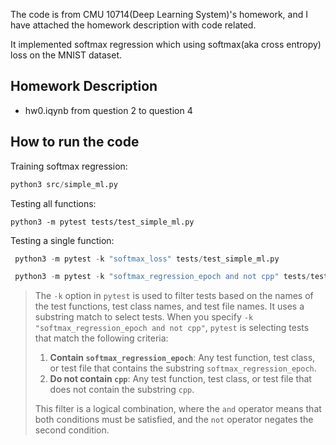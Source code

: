 The code is from CMU 10714(Deep Learning System)'s homework, and I have attached the homework description with code related.

It implemented softmax regression which using softmax(aka cross entropy) loss on the MNIST dataset.

## Homework Description
- hw0.iqynb from question 2 to question 4

## How to run the code
Training softmax regression:
```python
python3 src/simple_ml.py  
```
Testing all functions:
```
python3 -m pytest tests/test_simple_ml.py       
```
Testing a single function:
```python
 python3 -m pytest -k "softmax_loss" tests/test_simple_ml.py
```
```python
 python3 -m pytest -k "softmax_regression_epoch and not cpp" tests/test_simple_ml.py
```
 > The `-k` option in `pytest` is used to filter tests based on the names of the test functions, test class names, and test file names. It uses a substring match to select tests. When you specify `-k "softmax_regression_epoch and not cpp"`, `pytest` is selecting tests that match the following criteria:
 > 1.  **Contain `softmax_regression_epoch`**: Any test function, test class, or test file that contains the substring `softmax_regression_epoch`.
 > 2.  **Do not contain `cpp`**: Any test function, test class, or test file that does not contain the substring `cpp`.
>
>This filter is a logical combination, where the `and` operator means that both conditions must be satisfied, and the `not` operator negates the second condition.
